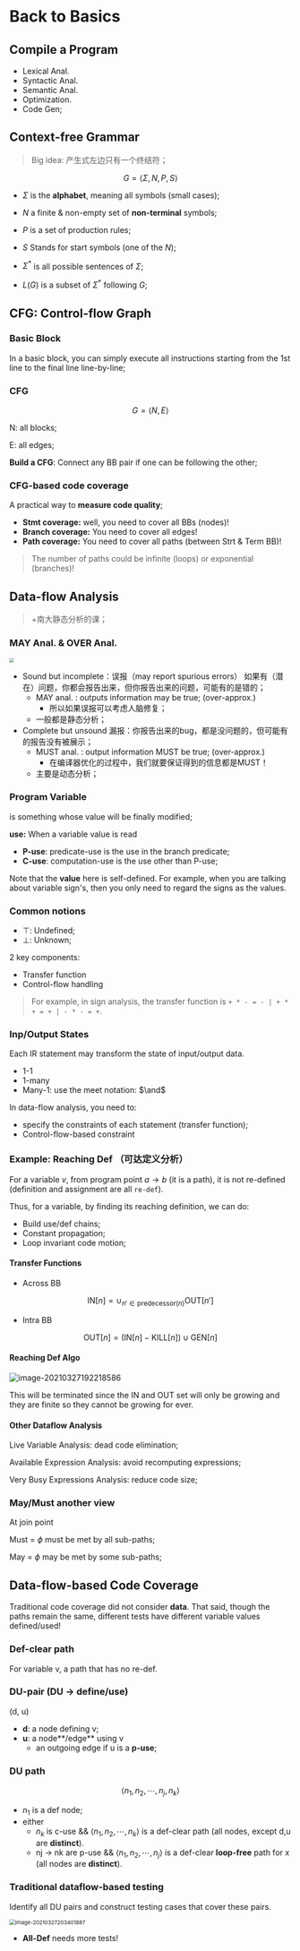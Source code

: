 # Back to Basics

## Compile a Program

* Lexical Anal.
* Syntactic Anal.
* Semantic Anal. 
* Optimization.
* Code Gen;

## Context-free Grammar

> Big idea: 产生式左边只有一个终结符；

$$
G=\langle\Sigma, N, P, S\rangle
$$

* $\Sigma$ is the **alphabet**, meaning all symbols (small cases);
* $N$ a finite & non-empty set of **non-terminal** symbols;
* $P$ is a set of production rules;
* $S$ Stands for start symbols (one of the $N$);

* $\Sigma^*$ is all possible sentences of $\Sigma$;
* $L(G)$ is a subset of $\Sigma^*$ following $G$;

## CFG: Control-flow Graph

### Basic Block

In a basic block, you can simply execute all instructions starting from the 1st line to the final line line-by-line;

### CFG

$$
G=\langle N, E\rangle
$$

N: all blocks;

E: all edges;

**Build a CFG**: Connect any BB pair if one can be following the other;

### CFG-based code coverage

A practical way to **measure code quality**;

* **Stmt coverage:** well, you need to cover all BBs (nodes)!
* **Branch coverage:** You need to cover all edges!
* **Path coverage:** You need to cover all paths (between Strt & Term BB)!

> The number of paths could be infinite (loops) or exponential (branches)!

## Data-flow Analysis

> +南大静态分析的课；

### MAY Anal. & OVER Anal.

<img src="https://img-blog.csdnimg.cn/20201013150614702.png?x-oss-process=image/watermark,type_ZmFuZ3poZW5naGVpdGk,shadow_10,text_aHR0cHM6Ly9ibG9nLmNzZG4ubmV0L3poYW5nOTcxMTA1,size_16,color_FFFFFF,t_70#pic_center" style="zoom:50%;" />

* Sound but incomplete：误报（may report spurious errors） 如果有（潜在）问题，你都会报告出来，但你报告出来的问题，可能有的是错的；
  * MAY anal. : outputs information may be true; (over-approx.)
    * 所以如果误报可以考虑人脑修复；
  * 一般都是静态分析；
* Complete but unsound 漏报：你报告出来的bug，都是没问题的，但可能有的报告没有被展示； 
  * MUST anal. : output information MUST be true; (over-approx.)
    * 在编译器优化的过程中，我们就要保证得到的信息都是MUST！
  * 主要是动态分析；

### Program Variable

is something whose value will be finally modified;

**use:** When a variable value is read

* **P-use**: predicate-use is the use in the branch predicate;
* **C-use**: computation-use is the use other than P-use;

Note that the **value** here is self-defined. For example, when you are talking about variable sign's, then you only need to regard the signs as the values.

### Common notions

* $\top$: Undefined;
* $\bot$: Unknown;

2 key components:

* Transfer function
* Control-flow handling

> For example, in sign analysis, the transfer function is `+ * - = - | + * + = + | - * - = +`.

### Inp/Output States

Each IR statement may transform the state of input/output data.

* 1-1
* 1-many
* Many-1: use the meet notation: $\and$ 

In data-flow analysis, you need to:

* specify the constraints of each statement (transfer function);
* Control-flow-based constraint

### Example: Reaching Def （可达定义分析）

For a variable $v$, from program point $a\to b$ (it is a path), it is not re-defined (definition and assignment are all `re-def`).

Thus, for a variable, by finding its reaching definition, we can do:

* Build use/def chains;
* Constant propagation;
* Loop invariant code motion;

#### Transfer Functions

* Across BB

$$
\textrm{IN}[n]=\cup_{n'\in \textrm{predecessor}(n)}\textrm{OUT}[n']
$$

* Intra BB

$$
\textrm{OUT}[n]=\left(\textrm{IN}[n]-\textrm{KILL}[n]\right)\cup \textrm{GEN}[n]
$$

#### Reaching Def Algo

![image-20210327192218586](image-20210327192218586.png)

This will be terminated since the IN and OUT set will only be growing and they are finite so they cannot be growing for ever.

#### Other Dataflow Analysis

Live Variable Analysis: dead code elimination;

Available Expression Analysis: avoid recomputing expressions;

Very Busy Expressions Analysis: reduce code size;

### May/Must another view

At join point

Must = $\phi$ must be met by all sub-paths;

May = $\phi$ may be met by some sub-paths;

## Data-flow-based Code Coverage

Traditional code coverage did not consider **data**. That said, though the paths remain the same, different tests have different variable values defined/used!

### Def-clear path

For variable v, a path that has no re-def.

### DU-pair (DU -> define/use)

(d, u) 

* **d**: a node defining v;
* **u**: a node**/edge** using v
  * an outgoing edge if u is a **p-use**;

### DU path

$$
\langle n_1,n_2,\cdots, n_j, n_k\rangle
$$

* $n_1$ is a def node;
* either
  * $n_k$ is c-use && $\langle n_1,n_2,\cdots, n_k\rangle$ is a def-clear path (all nodes, except d,u are **distinct**).
  * nj -> nk are p-use && $\langle n_1,n_2,\cdots, n_j\rangle$ is a def-clear **loop-free** path for x (all nodes are **distinct**).

### Traditional dataflow-based testing

Identify all DU pairs and construct testing cases that cover these pairs.

<img src="image-20210327203401887.png" alt="image-20210327203401887" style="zoom: 67%;" />

* **All-Def** needs more tests!